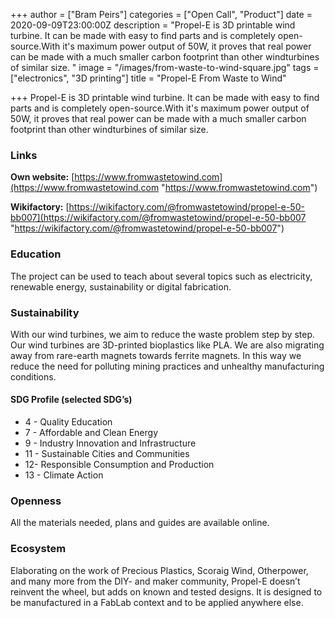 +++
author = ["Bram Peirs"]
categories = ["Open Call", "Product"]
date = 2020-09-09T23:00:00Z
description = "Propel-E is 3D printable wind turbine. It can be made with easy to find parts and is completely open-source.With it's maximum power output of 50W, it proves that real power can be made with a much smaller carbon footprint than other windturbines of similar size. "
image = "/images/from-waste-to-wind-square.jpg"
tags = ["electronics", "3D printing"]
title = "Propel-E From Waste to Wind"

+++
Propel-E is 3D printable wind turbine. It can be made with easy to find parts and is completely open-source.With it's maximum power output of 50W, it proves that real power can be made with a much smaller carbon footprint than other windturbines of similar size.

### Links

**Own website:** [https://www.fromwastetowind.com](https://www.fromwastetowind.com "https://www.fromwastetowind.com")

**Wikifactory:** [https://wikifactory.com/@fromwastetowind/propel-e-50-bb007](https://wikifactory.com/@fromwastetowind/propel-e-50-bb007 "https://wikifactory.com/@fromwastetowind/propel-e-50-bb007")

### Education

The project can be used to teach about several topics such as electricity, renewable energy, sustainability or digital fabrication.

### Sustainability

With our wind turbines, we aim to reduce the waste problem step by step. Our wind turbines are 3D-printed bioplastics like PLA. We are also migrating away from rare-earth magnets towards ferrite magnets. In this way we reduce the need for polluting mining practices and unhealthy manufacturing conditions.

#### SDG Profile (selected SDG’s)

* 4 - Quality Education
* 7 - Affordable and Clean Energy
* 9 - Industry Innovation and Infrastructure
* 11 - Sustainable Cities and Communities
* 12-  Responsible Consumption and Production
* 13 - Climate Action

### Openness

All the materials needed, plans and guides are available online.

### Ecosystem

Elaborating on the work of Precious Plastics, Scoraig Wind, Otherpower, and many more from the DIY- and maker community, Propel-E doesn’t reinvent the wheel, but adds on known and tested designs. It is designed to be manufactured in a FabLab context and to be applied anywhere else.
